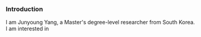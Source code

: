 ### Introduction

I am Junyoung Yang, a Master's degree-level researcher from South Korea. I am interested in 

###
